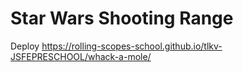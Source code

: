 # Star Wars Shooting Range
Deploy https://rolling-scopes-school.github.io/tlkv-JSFEPRESCHOOL/whack-a-mole/
